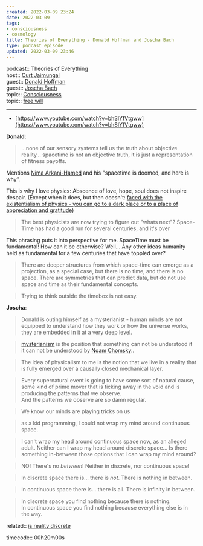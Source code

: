 ```yaml
---
created: 2022-03-09 23:24
date: 2022-03-09
tags:
- consciousness
- cosmology
title: Theories of Everything - Donald Hoffman and Joscha Bach
type: podcast episode
updated: 2022-03-09 23:46
---
```

   
podcast:: Theories of Everything   
host:: [Curt Jaimungal](/not_created.md)   
guest:: [Donald Hoffman](/not_created.md)   
guest:: [Joscha Bach](/not_created.md)   
topic:: [Consciousness](/not_created.md)   
topic:: [free will](/not_created.md)   
   
   
---   
   
   
- [https://www.youtube.com/watch?v=bhSlYfVtgww](https://www.youtube.com/watch?v=bhSlYfVtgww)   
   
**Donald**:   
>…none of our sensory systems tell us the truth about objective reality… spacetime is not an objective truth, it is just a representation of fitness payoffs.   
   
Mentions [Nima Arkani-Hamed](/not_created.md) and his "spacetime is doomed, and here is why".   
   
This is why I love physics: Abscence of love, hope, soul does not inspire despair. (Except when it does, but then doesn't: [faced with the existentialism of physics - you can go to a dark place or to a place of appreciation and gratitude](../../www/quotes/faced%20with%20the%20existentialism%20of%20physics%20-%20you%20can%20go%20to%20a%20dark%20place%20or%20to%20a%20place%20of%20appreciation%20and%20gratitude.md))   
   
>The best physicists are now trying to figure out "whats next"? Space-Time has had a good run for several centuries, and it's over   
   
This phrasing puts it into perspective for me. SpaceTime must be fundamental! How can it be otherwise? Well… Any other ideas humanity held as fundamental for a few centuries that have toppled over?   
   
>There are deeper structures from which space-time can emerge as a projection, as a special case, but there is no time, and there is no space. There are symmetries that can predict data, but do not use space and time as their fundamental concepts.   
   
>Trying to think outside the timebox is not easy.   
   
**Joscha**:   
>Donald is outing himself as a mysterianist - human minds are not equipped to understand how they work or how the universe works, they are embedded in it at a very deep level.   
   
>[mysterianism](../../www/mysterianism.md) is the position that something can not be understood if it can not be understood by [Noam Chomsky](/not_created.md)..   
   
> The idea of physicalism to me is the notion that we live in a reality that is fully emerged over a causally closed mechanical layer.   
   
>Every supernatural event is going to have some sort of  natural cause, some kind of prime mover that is ticking away in the void and is producing the patterns that we observe.   
And the patterns we observe are so damn regular.   
   
> We know our minds are playing tricks on us   
   
>as a kid programming, I could not wrap my mind around continuous space.   
   
>I can't wrap my head around continuous space now, as an alleged adult. Neither can I wrap my head around discrete space... Is there something in-between those options that I can wrap my mind around?   
   
>NO! There's no *between*! Neither in discrete, nor continuous space!   
   
>In discrete space there is... there is *not*. There is nothing in between.   
   
>In continuous space there is... there is all. There is infinity in between.   
   
>In discrete space you find nothing because there is nothing.   
In continuous space you find nothing because everything else is in the way.   
   
related:: [is reality discrete](../../www/thought/is%20reality%20discrete.md)   
   
timecode:: 00h20m00s